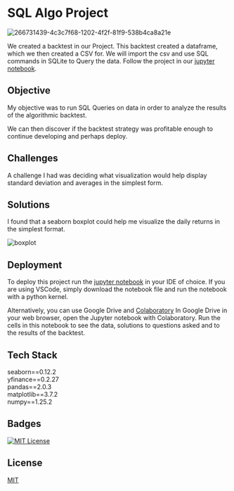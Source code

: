 
# SQL Algo Project

![266731439-4c3c7f68-1202-4f2f-81f9-538b4ca8a21e](https://github.com/guzmanwolfrank/SQL/assets/29739578/eefe1cf6-b8e0-452d-a5fd-d242926b9079)


We created a backtest in our Project. This backtest created a dataframe, which we then created a CSV for. We will import the csv and use SQL commands in SQLite to Query the data. Follow the project in our [jupyter notebook](https://github.com/guzmanwolfrank/SQL/blob/main/AlgoSQL/SQLproject.ipynb).

## Objective

My objective was to run SQL Queries on data in order to analyze the results of the algorithmic backtest. 

We can then discover if the backtest strategy was profitable enough to continue developing and perhaps deploy.  


## Challenges

A challenge I had was deciding what visualization would help display standard deviation and averages in the simplest form.  

## Solutions 

I found that a seaborn boxplot could help me visualize the daily returns in the simplest format. 

![boxplot](https://github.com/guzmanwolfrank/Data-SQL/assets/29739578/cae641fc-a347-4099-8a8c-41d4963bb8c9)

## Deployment

To deploy this project run the [jupyter notebook](https://github.com/guzmanwolfrank/SQL/blob/main/AlgoSQL/SQLproject.ipynb) in your IDE of choice.  If you are using VSCode, simply download the notebook file and run the notebook with a python kernel.

Alternatively, you can use Google Drive and [Colaboratory](https://colab.research.google.com/?utm_source=scs-index)
In Google Drive in your web browser, open the Jupyter notebook with Colaboratory. Run the cells in this notebook to see the data, solutions to questions asked and to the results of the backtest. 

## Tech Stack
seaborn==0.12.2 <br/>
yfinance==0.2.27 <br/>
pandas==2.0.3 <br/>
matplotlib==3.7.2 <br/>
numpy==1.25.2 <br/>


## Badges

[![MIT License](https://img.shields.io/badge/License-MIT-green.svg)](https://choosealicense.com/licenses/mit/)



## License

[MIT](https://choosealicense.com/licenses/mit/)





